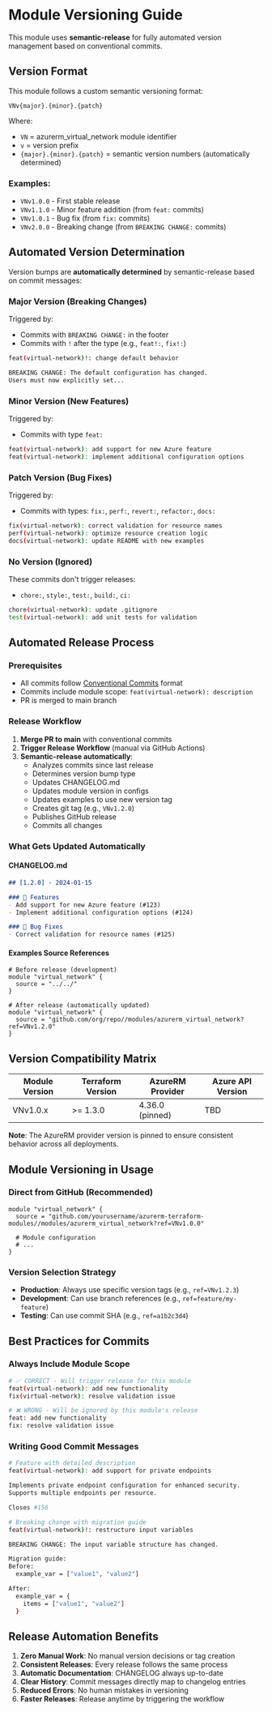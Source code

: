 # Module Versioning Guide

This module uses **semantic-release** for fully automated version management based on conventional commits.

## Version Format

This module follows a custom semantic versioning format:

```
VNv{major}.{minor}.{patch}
```

Where:
- `VN` = azurerm_virtual_network module identifier
- `v` = version prefix
- `{major}.{minor}.{patch}` = semantic version numbers (automatically determined)

### Examples:
- `VNv1.0.0` - First stable release
- `VNv1.1.0` - Minor feature addition (from `feat:` commits)
- `VNv1.0.1` - Bug fix (from `fix:` commits)
- `VNv2.0.0` - Breaking change (from `BREAKING CHANGE:` commits)

## Automated Version Determination

Version bumps are **automatically determined** by semantic-release based on commit messages:

### Major Version (Breaking Changes)
Triggered by:
- Commits with `BREAKING CHANGE:` in the footer
- Commits with `!` after the type (e.g., `feat!:`, `fix!:`)

```bash
feat(virtual-network)!: change default behavior

BREAKING CHANGE: The default configuration has changed.
Users must now explicitly set...
```

### Minor Version (New Features)
Triggered by:
- Commits with type `feat:`

```bash
feat(virtual-network): add support for new Azure feature
feat(virtual-network): implement additional configuration options
```

### Patch Version (Bug Fixes)
Triggered by:
- Commits with types: `fix:`, `perf:`, `revert:`, `refactor:`, `docs:`

```bash
fix(virtual-network): correct validation for resource names
perf(virtual-network): optimize resource creation logic
docs(virtual-network): update README with new examples
```

### No Version (Ignored)
These commits don't trigger releases:
- `chore:`, `style:`, `test:`, `build:`, `ci:`

```bash
chore(virtual-network): update .gitignore
test(virtual-network): add unit tests for validation
```

## Automated Release Process

### Prerequisites
- All commits follow [Conventional Commits](https://www.conventionalcommits.org/) format
- Commits include module scope: `feat(virtual-network): description`
- PR is merged to main branch

### Release Workflow

1. **Merge PR to main** with conventional commits
2. **Trigger Release Workflow** (manual via GitHub Actions)
3. **Semantic-release automatically**:
   - Analyzes commits since last release
   - Determines version bump type
   - Updates CHANGELOG.md
   - Updates module version in configs
   - Updates examples to use new version tag
   - Creates git tag (e.g., `VNv1.2.0`)
   - Publishes GitHub release
   - Commits all changes

### What Gets Updated Automatically

#### CHANGELOG.md
```markdown
## [1.2.0] - 2024-01-15

### 🚀 Features
- Add support for new Azure feature (#123)
- Implement additional configuration options (#124)

### 🐛 Bug Fixes
- Correct validation for resource names (#125)
```

#### Examples Source References
```hcl
# Before release (development)
module "virtual_network" {
  source = "../../"
}

# After release (automatically updated)
module "virtual_network" {
  source = "github.com/org/repo//modules/azurerm_virtual_network?ref=VNv1.2.0"
}
```

## Version Compatibility Matrix

| Module Version | Terraform Version | AzureRM Provider | Azure API Version |
|----------------|-------------------|------------------|-------------------|
| VNv1.0.x | >= 1.3.0 | 4.36.0 (pinned) | TBD |

**Note**: The AzureRM provider version is pinned to ensure consistent behavior across all deployments.

## Module Versioning in Usage

### Direct from GitHub (Recommended)
```hcl
module "virtual_network" {
  source = "github.com/yourusername/azurerm-terraform-modules//modules/azurerm_virtual_network?ref=VNv1.0.0"
  
  # Module configuration
  # ...
}
```

### Version Selection Strategy
- **Production**: Always use specific version tags (e.g., `ref=VNv1.2.3`)
- **Development**: Can use branch references (e.g., `ref=feature/my-feature`)
- **Testing**: Can use commit SHA (e.g., `ref=a1b2c3d4`)

## Best Practices for Commits

### Always Include Module Scope
```bash
# ✅ CORRECT - Will trigger release for this module
feat(virtual-network): add new functionality
fix(virtual-network): resolve validation issue

# ❌ WRONG - Will be ignored by this module's release
feat: add new functionality
fix: resolve validation issue
```

### Writing Good Commit Messages
```bash
# Feature with detailed description
feat(virtual-network): add support for private endpoints

Implements private endpoint configuration for enhanced security.
Supports multiple endpoints per resource.

Closes #156

# Breaking change with migration guide
feat(virtual-network)!: restructure input variables

BREAKING CHANGE: The input variable structure has changed.

Migration guide:
Before:
  example_var = ["value1", "value2"]

After:
  example_var = {
    items = ["value1", "value2"]
  }
```

## Release Automation Benefits

1. **Zero Manual Work**: No manual version decisions or tag creation
2. **Consistent Releases**: Every release follows the same process
3. **Automatic Documentation**: CHANGELOG always up-to-date
4. **Clear History**: Commit messages directly map to changelog entries
5. **Reduced Errors**: No human mistakes in versioning
6. **Faster Releases**: Release anytime by triggering the workflow